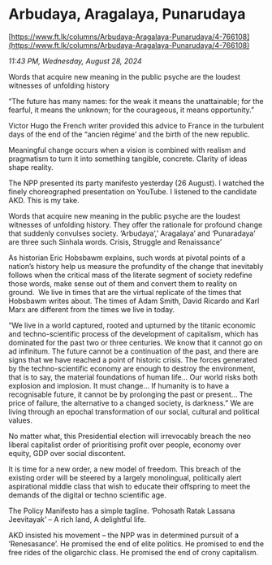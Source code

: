 # Arbudaya, Aragalaya, Punarudaya

[https://www.ft.lk/columns/Arbudaya-Aragalaya-Punarudaya/4-766108](https://www.ft.lk/columns/Arbudaya-Aragalaya-Punarudaya/4-766108)

*11:43 PM, Wednesday, August 28, 2024*

Words that acquire new meaning in the public psyche are the loudest witnesses of unfolding history

“The future has many names: for the weak it means the unattainable; for the fearful, it means the unknown; for the courageous, it means opportunity.”

Victor Hugo the French writer provided this advice to France in the turbulent days of the end of the “ancien régime’ and the birth of the new republic.

Meaningful change occurs when a vision is combined with realism and pragmatism to turn it into something tangible, concrete. Clarity of ideas shape reality.

The NPP presented its party manifesto yesterday (26 August). I watched the finely choreographed presentation on YouTube. I listened to the candidate AKD. This is my take.

Words that acquire new meaning in the public psyche are the loudest witnesses of unfolding history. They offer the rationale for profound change that suddenly convulses society. ‘Arbudaya’,’ Aragalaya’ and ‘Punaradaya’ are three such Sinhala words. Crisis, Struggle and Renaissance’

As historian Eric Hobsbawm explains, such words at pivotal points of a nation’s history help us measure the profundity of the change that inevitably follows when the critical mass of the literate segment of society redefine those words, make sense out of them and convert them to reality on ground.  We live in times that are the virtual replicate of the times that Hobsbawm writes about. The times of Adam Smith, David Ricardo and Karl Marx are different from the times we live in today.

“We live in a world captured, rooted and upturned by the titanic economic and techno-scientific process of the development of capitalism, which has dominated for the past two or three centuries. We know that it cannot go on ad infinitum. The future cannot be a continuation of the past, and there are signs that we have reached a point of historic crisis. The forces generated by the techno-scientific economy are enough to destroy the environment, that is to say, the material foundations of human life... Our world risks both explosion and implosion. It must change... If humanity is to have a recognisable future, it cannot be by prolonging the past or present... The price of failure, the alternative to a changed society, is darkness.” We are living through an epochal transformation of our social, cultural and political values.

No matter what, this Presidential election will irrevocably breach the neo liberal capitalist order of prioritising profit over people, economy over equity, GDP over social discontent.

It is time for a new order, a new model of freedom. This breach of the existing order will be steered by a largely monolingual, politically alert aspirational middle class that wish to educate their offspring to meet the demands of the digital or techno scientific age.

The Policy Manifesto has a simple tagline. ‘Pohosath Ratak Lassana Jeevitayak’ – A rich land, A delightful life.

AKD insisted his movement – the NPP was in determined pursuit of a ‘Renesasance’. He promised the end of elite politics. He promised to end the free rides of the oligarchic class. He promised the end of crony capitalism.

